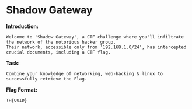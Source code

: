 # Shadow Gateway

**Introduction:**
```
Welcome to 'Shadow Gateway', a CTF challenge where you'll infiltrate the network of the notorious hacker group. 
Their network, accessible only from '192.168.1.0/24', has intercepted crucial documents, including a CTF flag. 
```

**Task:**
```
Combine your knowledge of networking, web-hacking & linux to successfully retrieve the Flag.
```

**Flag Format:**
```
TH{UUID}
```
